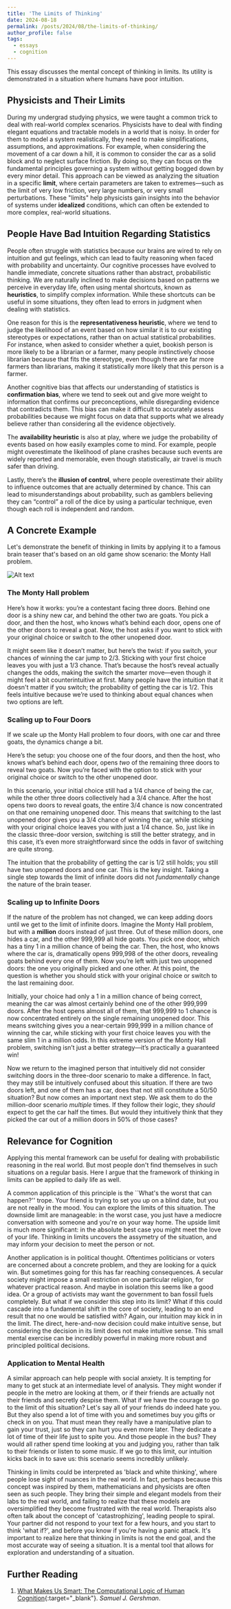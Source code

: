 ```yaml
---
title: 'The Limits of Thinking'
date: 2024-08-18
permalink: /posts/2024/08/the-limits-of-thinking/
author_profile: false
tags:
  - essays
  - cognition
---
```


This essay discusses the mental concept of thinking in limits.
Its utility is demonstrated in a situation where humans have poor intuition.

## Physicists and Their Limits

During my undergrad studying physics, we were taught a common trick to deal with real-world complex scenarios.
Physicists have to deal with finding elegant equations and tractable models in a world that is noisy.
In order for them to model a system realistically, they need to make simplifications, assumptions, and approximations.
For example, when considering the movement of a car down a hill, it is common to consider the car as a solid block and to neglect surface friction.
By doing so, they can focus on the fundamental principles governing a system without getting bogged down by every minor detail.
This approach can be viewed as analyzing the situation in a specific **limit**, where certain parameters are taken to extremes—such as the limit of very low friction, very large numbers, or very small perturbations.
These "limits" help physicists gain insights into the behavior of systems under **idealized** conditions, which can often be extended to more complex, real-world situations.

## People Have Bad Intuition Regarding Statistics

People often struggle with statistics because our brains are wired to rely on intuition and gut feelings, which can lead to faulty reasoning when faced with probability and uncertainty.
Our cognitive processes have evolved to handle immediate, concrete situations rather than abstract, probabilistic thinking.
We are naturally inclined to make decisions based on patterns we perceive in everyday life, often using mental shortcuts, known as **heuristics**, to simplify complex information.
While these shortcuts can be useful in some situations, they often lead to errors in judgment when dealing with statistics.

One reason for this is the **representativeness heuristic**, where we tend to judge the likelihood of an event based on how similar it is to our existing stereotypes or expectations, rather than on actual statistical probabilities.
For instance, when asked to consider whether a quiet, bookish person is more likely to be a librarian or a farmer, many people instinctively choose librarian because that fits the stereotype, even though there are far more farmers than librarians, making it statistically more likely that this person is a farmer.

Another cognitive bias that affects our understanding of statistics is **confirmation bias**, where we tend to seek out and give more weight to information that confirms our preconceptions, while disregarding evidence that contradicts them.
This bias can make it difficult to accurately assess probabilities because we might focus on data that supports what we already believe rather than considering all the evidence objectively.

The **availability heuristic** is also at play, where we judge the probability of events based on how easily examples come to mind.
For example, people might overestimate the likelihood of plane crashes because such events are widely reported and memorable, even though statistically, air travel is much safer than driving.

Lastly, there’s the **illusion of control**, where people overestimate their ability to influence outcomes that are actually determined by chance.
This can lead to misunderstandings about probability, such as gamblers believing they can “control” a roll of the dice by using a particular technique, even though each roll is independent and random.

## A Concrete Example

Let's demonstrate the benefit of thinking in limits by applying it to a famous brain teaser that's based on an old game show scenario: the Monty Hall problem.

![Alt text](https://assets.digitalocean.com/articles/alligator/boo.svg "an optional title")

### The Monty Hall problem

Here’s how it works: you’re a contestant facing three doors.
Behind one door is a shiny new car, and behind the other two are goats.
You pick a door, and then the host, who knows what’s behind each door, opens one of the other doors to reveal a goat.
Now, the host asks if you want to stick with your original choice or switch to the other unopened door.

It might seem like it doesn’t matter, but here’s the twist: if you switch, your chances of winning the car jump to 2/3.
Sticking with your first choice leaves you with just a 1/3 chance.
That’s because the host’s reveal actually changes the odds, making the switch the smarter move—even though it might feel a bit counterintuitive at first.
Many people have the intuition that it doesn't matter if you switch; the probability of getting the car is 1/2.
This feels intuitive because we’re used to thinking about equal chances when two options are left.

### Scaling up to Four Doors

If we scale up the Monty Hall problem to four doors, with one car and three goats, the dynamics change a bit.

Here’s the setup: you choose one of the four doors, and then the host, who knows what’s behind each door, opens *two* of the remaining three doors to reveal two goats.
Now you’re faced with the option to stick with your original choice or switch to the other unopened door.

In this scenario, your initial choice still had a 1/4 chance of being the car, while the other three doors collectively had a 3/4 chance.
After the host opens two doors to reveal goats, the entire 3/4 chance is now concentrated on that one remaining unopened door.
This means that switching to the last unopened door gives you a 3/4 chance of winning the car, while sticking with your original choice leaves you with just a 1/4 chance.
So, just like in the classic three-door version, switching is still the better strategy, and in this case, it’s even more straightforward since the odds in favor of switching are quite strong.

The intuition that the probability of getting the car is 1/2 still holds; you still have two unopened doors and one car.
This is the key insight.
Taking a single step towards the limit of infinite doors did not *fundamentally* change the nature of the brain teaser.

### Scaling up to Infinite Doors

If the nature of the problem has not changed, we can keep adding doors until we get to the limit of infinite doors.
Imagine the Monty Hall problem, but with a **million** doors instead of just three.
Out of these million doors, one hides a car, and the other 999,999 all hide goats.
You pick one door, which has a tiny 1 in a million chance of being the car.
Then, the host, who knows where the car is, dramatically opens 999,998 of the other doors, revealing goats behind every one of them.
Now you’re left with just two unopened doors: the one you originally picked and one other.
At this point, the question is whether you should stick with your original choice or switch to the last remaining door.

Initially, your choice had only a 1 in a million chance of being correct, meaning the car was almost certainly behind one of the other 999,999 doors.
After the host opens almost all of them, that 999,999 to 1 chance is now concentrated entirely on the single remaining unopened door.
This means switching gives you a near-certain 999,999 in a million chance of winning the car, while sticking with your first choice leaves you with the same slim 1 in a million odds.
In this extreme version of the Monty Hall problem, switching isn’t just a better strategy—it’s practically a guaranteed win!

Now we return to the imagined person that intuitively did not consider switching doors in the three-door scenario to make a difference.
In fact, they may still be intuitively confused about this situation.
If there are two doors left, and one of them has a car, does that not still constitute a 50/50 situation?
But now comes an important next step.
We ask them to do the million-door scenario *multiple* times.
If they follow their logic, they *should* expect to get the car half the times.
But would they intuitively think that they picked the car out of a million doors in 50% of those cases?

## Relevance for Cognition

Applying this mental framework can be useful for dealing with probabilistic reasoning in the real world.
But most people don't find themselves in such situations on a regular basis.
Here I argue that the framework of thinking in limits can be applied to daily life as well.

A common application of this principle is the ``What's the worst that can happen?'' trope.
Your friend is trying to set you up on a blind date, but you are not really in the mood.
You can explore the limits of this situation.
The downside limit are manageable: in the worst case, you just have a mediocre conversation with someone and you're on your way home.
The upside limit is much more significant: in the absolute best case you might meet the love of your life.
Thinking in limits uncovers the assymetry of the situation, and may inform your decision to meet the person or not.

Another application is in political thought.
Oftentimes politicians or voters are concerned about a concrete problem, and they are looking for a quick win.
But sometimes going for this has far reaching consequences.
A secular society might impose a small restriction on one particular religion, for whatever practical reason.
And maybe in isolation this seems like a good idea.
Or a group of activists may want the government to ban fossil fuels completely.
But what if we consider this step into its limit?
What if this could cascade into a fundamental shift in the core of society, leading to an end result that no one would be satisfied with?
Again, our intuition may kick in in the limit.
The direct, here-and-now decision could make intuitive sense, but considering the decision in its limit does not make intuitive sense.
This small mental exercise can be incredibly powerful in making more robust and principled political decisions.

### Application to Mental Health

A similar approach can help people with social anxiety.
It is tempting for many to get stuck at an intermediate level of analysis.
They might wonder if people in the metro are looking at them, or if their friends are actually not their friends and secretly despise them.
What if we have the courage to go to the limit of this situation?
Let's say all of your friends do indeed hate you.
But they also spend a lot of time with you and sometimes buy you gifts or check in on you.
That must mean they really have a manipulative plan to gain your trust, just so they can hurt you even more later.
They dedicate a lot of time of their life just to spite you.
And those people in the bus?
They would all rather spend time looking at you and judging you, rather than talk to their friends or listen to some music.
If we go to this limit, our intuition kicks back in to save us: this scenario seems incredibly unlikely.

Thinking in limits could be interpreted as 'black and white thinking', where people lose sight of nuances in the real world.
In fact, perhaps because this concept was inspired by them, mathematicians and physicists are often seen as such people.
They bring their simple and elegant models from their labs to the real world, and failing to realize that these models are oversimplified they become frustrated with the real world.
Therapists also often talk about the concept of 'catastrophizing', leading people to spiral.
Your partner did not respond to your text for a few hours, and you start to think 'what if?', and before you know if you're having a panic attack.
It's important to realize here that thinking in limits is not the end goal, and the most accurate way of seeing a situation.
It is a mental tool that allows for exploration and understanding of a situation.








## Further Reading

1. [What Makes Us Smart: The Computational Logic of Human Cognition](https://press.princeton.edu/books/paperback/9780691205717/what-makes-us-smart?srsltid=AfmBOoqHjiBUhdWAD7l6UmadsQasHmKCURdtsuTj6BX-v1XwOh1dgzXr){:target="_blank"}. *Samuel J. Gershman*.
